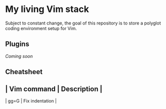 # My living Vim stack
Subject to constant change, the goal of this repository is to store a polyglot coding environment setup for Vim.

## Plugins
_Coming soon_

## Cheatsheet
| Vim command | Description     |
---------------------------------
| gg=G        | Fix indentation |        
